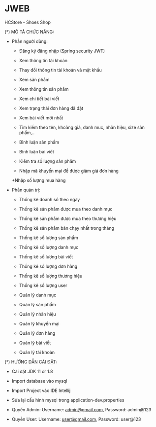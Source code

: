 # JWEB
HCStore - Shoes Shop

(*) MÔ TẢ CHỨC NĂNG:

  - Phần người dùng:

    + Đăng ký đăng nhập (Spring security JWT)
    
    + Xem thông tin tài khoản
    
    + Thay đổi thông tin tài khoản và mật khẩu
    
    + Xem sản phẩm
    
    + Xem thông tin sản phẩm
    
    + Xem chi tiết bài viết
    
    + Xem trạng thái đơn hàng đã đặt
    
    + Xem bài viết mới nhất
    
    + Tìm kiếm theo tên, khoảng giá, danh muc, nhãn hiệu, size sản phẩm,..
    
    + Bình luận sản phẩm
    
    + Bình luận bài viết
    
    + Kiểm tra số lượng sản phẩm
    
    + Nhập mã khuyến mại để được giảm giá đơn hàng
    
    +Nhập số lượng mua hàng
    
  - Phần quản trị:

      + Thống kê doanh số theo ngày 
      
      + Thống kê sản phẩm được mua theo danh mục
      
      + Thống kê sản phẩm được mua theo thương hiệu
      
      + Thống kê sản phẩm bán chạy nhất trong tháng
      
      + Thống kê số lượng sản phẩm
      
      + Thống kê số lượng danh mục
      
      + Thống kê số lượng bài viết
      
      + Thống kê số lượng đơn hàng
      
      + Thống kê số lượng thương hiệu
      
      + Thống kê số lượng user
      
      + Quản lý danh mục
      
      + Quản lý sản phẩm
      
      + Quản lý nhãn hiệu
      
      + Quản lý khuyến mại
      
      + Quản lý đơn hàng
      
      + Quản lý bài viết
      
      + Quản lý tài khoản

(*) HƯỚNG DẪN CÀI ĐẶT:

  - Cài đặt JDK 11 or 1.8 

  - Import database vào mysql

  - Import Project vào IDE  Intellij

  - Sửa lại cấu hình mysql trong application-dev.properties

  - Quyền Admin:  Username: admin@gmail.com, Password: admin@123

  - Quyền User: Username: user@gmail.com, Password: user@123
